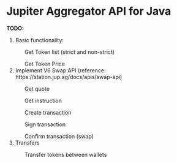 # Jupiter Aggregator API for Java
<b>TODO:</b>

 <ol>
   <li>Basic functionality: </li>
     <ol>Get Token list (strict and non-strict)</ol>
     <ol>Get Token Price</ol>
  <li>Implement V6 Swap API (reference: https://station.jup.ag/docs/apis/swap-api)</li>
     <ol>Get quote</ol>
     <ol>Get instruction</ol>
     <ol>Create transaction</ol>
     <ol>Sign transaction</ol>
     <ol>Confirm transaction (swap)</ol>
  <li>Transfers</li>
    <ol>Transfer tokens between wallets</ol>

